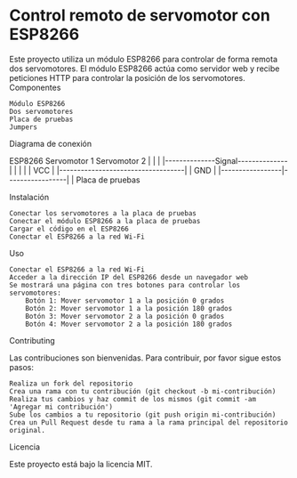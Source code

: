 # Control remoto de servomotor con ESP8266

Este proyecto utiliza un módulo ESP8266 para controlar de forma remota dos servomotores. El módulo ESP8266 actúa como servidor web y recibe peticiones HTTP para controlar la posición de los servomotores.
Componentes

    Módulo ESP8266
    Dos servomotores
    Placa de pruebas
    Jumpers

Diagrama de conexión

ESP8266       Servomotor 1       Servomotor 2
   |                |                  |
   |--------------Signal--------------|
   |                |                  |
   |              VCC                  |
   |-----------------------------------|
   |              GND                  |
   |-----------------|-----------------|
                     |
                  Placa de pruebas


Instalación

    Conectar los servomotores a la placa de pruebas
    Conectar el módulo ESP8266 a la placa de pruebas
    Cargar el código en el ESP8266
    Conectar el ESP8266 a la red Wi-Fi

Uso

    Conectar el ESP8266 a la red Wi-Fi
    Acceder a la dirección IP del ESP8266 desde un navegador web
    Se mostrará una página con tres botones para controlar los servomotores:
        Botón 1: Mover servomotor 1 a la posición 0 grados
        Botón 2: Mover servomotor 1 a la posición 180 grados
        Botón 3: Mover servomotor 2 a la posición 0 grados
        Botón 4: Mover servomotor 2 a la posición 180 grados

Contributing

Las contribuciones son bienvenidas. Para contribuir, por favor sigue estos pasos:

    Realiza un fork del repositorio
    Crea una rama con tu contribución (git checkout -b mi-contribución)
    Realiza tus cambios y haz commit de los mismos (git commit -am 'Agregar mi contribución')
    Sube los cambios a tu repositorio (git push origin mi-contribución)
    Crea un Pull Request desde tu rama a la rama principal del repositorio original.

Licencia

Este proyecto está bajo la licencia MIT.
